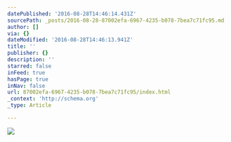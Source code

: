 ```yaml
---
datePublished: '2016-08-28T14:46:14.431Z'
sourcePath: _posts/2016-08-28-87002efa-6967-4235-b078-7bea7c71fc95.md
author: []
via: {}
dateModified: '2016-08-28T14:46:13.941Z'
title: ''
publisher: {}
description: ''
starred: false
inFeed: true
hasPage: true
inNav: false
url: 87002efa-6967-4235-b078-7bea7c71fc95/index.html
_context: 'http://schema.org'
_type: Article

---
```

![](https://the-grid-user-content.s3-us-west-2.amazonaws.com/807524d3-6fad-4656-8555-efb037298208.png)